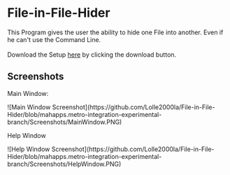 # File-in-File-Hider
This Program gives the user the ability to hide one File into another. Even if he can't use the Command Line. <br/>
<br/>
Download the Setup [here](https://github.com/Lolle2000la/File-in-File-Hider/releases) by clicking the download button.
## Screenshots
<p>Main Window:</p>
![Main Window Screenshot](https://github.com/Lolle2000la/File-in-File-Hider/blob/mahapps.metro-integration-experimental-branch/Screenshots/MainWindow.PNG)
<p>Help Window</p>
![Help Window Screenshot](https://github.com/Lolle2000la/File-in-File-Hider/blob/mahapps.metro-integration-experimental-branch/Screenshots/HelpWindow.PNG)
